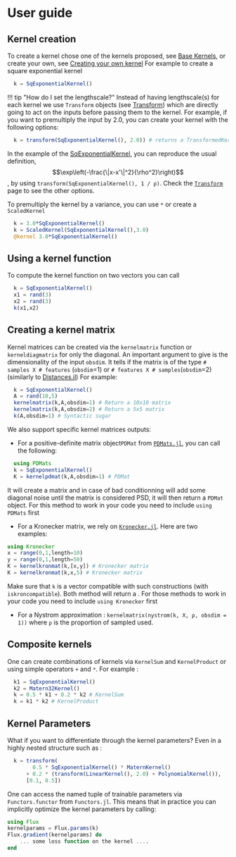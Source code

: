 # User guide

## Kernel creation

To create a kernel chose one of the kernels proposed, see [Base Kernels](@ref), or create your own, see [Creating your own kernel](@ref)
For example to create a square exponential kernel
```julia
  k = SqExponentialKernel()
```
!!! tip "How do I set the lengthscale?" Instead of having lengthscale(s) for each kernel we use `Transform` objects (see [Transform](@ref)) which are directly going to act on the inputs before passing them to the kernel. 
For example, if you want to premultiply the input by 2.0, you can create your kernel with the following options:
```julia
  k = transform(SqExponentialKernel(), 2.0)) # returns a TransformedKernel
```
In the example of the [SqExponentialKernel](@ref), you can reproduce the usual definition, $$\exp\left(-\frac{\|x-x'\|^2}{\rho^2}\right)$$, by using `transform(SqExponentialKernel(), 1 / ρ)`. 
Check the [`Transform`](@ref) page to see the other options.

To premultiply the kernel by a variance, you can use `*` or create a `ScaledKernel`
```julia
  k = 3.0*SqExponentialKernel()
  k = ScaledKernel(SqExponentialKernel(),3.0)
  @kernel 3.0*SqExponentialKernel()
```

## Using a kernel function

To compute the kernel function on two vectors you can call
```julia
  k = SqExponentialKernel()
  x1 = rand(3)
  x2 = rand(3)
  k(x1,x2)
```

## Creating a kernel matrix

Kernel matrices can be created via the `kernelmatrix` function or `kerneldiagmatrix` for only the diagonal.
An important argument to give is the dimensionality of the input `obsdim`. It tells if the matrix is of the type `# samples X # features` (`obsdim`=1) or `# features X # samples`(`obsdim`=2) (similarly to [Distances.jl](https://github.com/JuliaStats/Distances.jl))
For example:
```julia
  k = SqExponentialKernel()
  A = rand(10,5)
  kernelmatrix(k,A,obsdim=1) # Return a 10x10 matrix
  kernelmatrix(k,A,obsdim=2) # Return a 5x5 matrix
  k(A,obsdim=1) # Syntactic sugar
```

We also support specific kernel matrices outputs:
- For a positive-definite matrix object`PDMat` from [`PDMats.jl`](https://github.com/JuliaStats/PDMats.jl), you can call the following:
```julia
  using PDMats
  k = SqExponentialKernel()
  K = kernelpdmat(k,A,obsdim=1) # PDMat
```
It will create a matrix and in case of bad conditionning will add some diagonal noise until the matrix is considered PSD, it will then return a `PDMat` object. For this method to work in your code you need to include `using PDMats` first
- For a Kronecker matrix, we rely on [`Kronecker.jl`](https://github.com/MichielStock/Kronecker.jl). Here are two examples:
```julia
using Kronecker
x = range(0,1,length=10)
y = range(0,1,length=50)
K = kernelkronmat(k,[x,y]) # Kronecker matrix
K = kernelkronmat(k,x,5) # Kronecker matrix
```
Make sure that `k` is a vector compatible with such constructions (with `iskroncompatible`). Both method will return a . For those methods to work in your code you need to include `using Kronecker` first
- For a Nystrom approximation : `kernelmatrix(nystrom(k, X, ρ, obsdim = 1))` where `ρ` is the proportion of sampled used.

## Composite kernels

One can create combinations of kernels via `KernelSum` and `KernelProduct` or using simple operators `+` and `*`.
For example :
```julia
  k1 = SqExponentialKernel()
  k2 = Matern32Kernel()
  k = 0.5 * k1 + 0.2 * k2 # KernelSum
  k = k1 * k2 # KernelProduct
```

## Kernel Parameters

What if you want to differentiate through the kernel parameters? Even in a highly nested structure such as :
```julia
  k = transform(
        0.5 * SqExponentialKernel() * MaternKernel()
      + 0.2 * (transform(LinearKernel(), 2.0) + PolynomialKernel()),
      [0.1, 0.5])
```
One can access the named tuple of trainable parameters via `Functors.functor` from `Functors.jl`.
This means that in practice you can implicitly optimize the kernel parameters by calling:
```julia
using Flux
kernelparams = Flux.params(k)
Flux.gradient(kernelparams) do
    ... some loss function on the kernel ....
end
```
